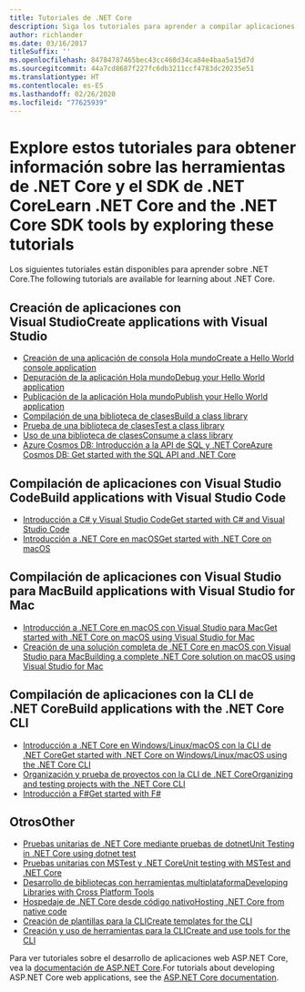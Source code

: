 ```yaml
---
title: Tutoriales de .NET Core
description: Siga los tutoriales para aprender a compilar aplicaciones y bibliotecas de .NET Core en Mac, Linux y Windows.
author: richlander
ms.date: 03/16/2017
titleSuffix: ''
ms.openlocfilehash: 84784787465bec43cc460d34ca84e4baa5a15d7d
ms.sourcegitcommit: 44a7cd8687f227fc6db3211ccf4783dc20235e51
ms.translationtype: HT
ms.contentlocale: es-ES
ms.lasthandoff: 02/26/2020
ms.locfileid: "77625939"
---
```

# <a name="learn-net-core-and-the-net-core-sdk-tools-by-exploring-these-tutorials"></a><span data-ttu-id="4b4f3-103">Explore estos tutoriales para obtener información sobre las herramientas de .NET Core y el SDK de .NET Core</span><span class="sxs-lookup"><span data-stu-id="4b4f3-103">Learn .NET Core and the .NET Core SDK tools by exploring these tutorials</span></span>

<span data-ttu-id="4b4f3-104">Los siguientes tutoriales están disponibles para aprender sobre .NET Core.</span><span class="sxs-lookup"><span data-stu-id="4b4f3-104">The following tutorials are available for learning about .NET Core.</span></span>

## <a name="create-applications-with-visual-studio"></a><span data-ttu-id="4b4f3-105">Creación de aplicaciones con Visual Studio</span><span class="sxs-lookup"><span data-stu-id="4b4f3-105">Create applications with Visual Studio</span></span>

- [<span data-ttu-id="4b4f3-106">Creación de una aplicación de consola Hola mundo</span><span class="sxs-lookup"><span data-stu-id="4b4f3-106">Create a Hello World console application</span></span>](with-visual-studio.md)
- [<span data-ttu-id="4b4f3-107">Depuración de la aplicación Hola mundo</span><span class="sxs-lookup"><span data-stu-id="4b4f3-107">Debug your Hello World application</span></span>](debugging-with-visual-studio.md)
- [<span data-ttu-id="4b4f3-108">Publicación de la aplicación Hola mundo</span><span class="sxs-lookup"><span data-stu-id="4b4f3-108">Publish your Hello World application</span></span>](publishing-with-visual-studio.md)
- [<span data-ttu-id="4b4f3-109">Compilación de una biblioteca de clases</span><span class="sxs-lookup"><span data-stu-id="4b4f3-109">Build a class library</span></span>](library-with-visual-studio.md)
- [<span data-ttu-id="4b4f3-110">Prueba de una biblioteca de clases</span><span class="sxs-lookup"><span data-stu-id="4b4f3-110">Test a class library</span></span>](testing-library-with-visual-studio.md)
- [<span data-ttu-id="4b4f3-111">Uso de una biblioteca de clases</span><span class="sxs-lookup"><span data-stu-id="4b4f3-111">Consume a class library</span></span>](consuming-library-with-visual-studio.md)
- [<span data-ttu-id="4b4f3-112">Azure Cosmos DB: Introducción a la API de SQL y .NET Core</span><span class="sxs-lookup"><span data-stu-id="4b4f3-112">Azure Cosmos DB: Get started with the SQL API and .NET Core</span></span>](/azure/cosmos-db/sql-api-dotnetcore-get-started)

## <a name="build-applications-with-visual-studio-code"></a><span data-ttu-id="4b4f3-113">Compilación de aplicaciones con Visual Studio Code</span><span class="sxs-lookup"><span data-stu-id="4b4f3-113">Build applications with Visual Studio Code</span></span>

- [<span data-ttu-id="4b4f3-114">Introducción a C# y Visual Studio Code</span><span class="sxs-lookup"><span data-stu-id="4b4f3-114">Get started with C# and Visual Studio Code</span></span>](with-visual-studio-code.md)
- [<span data-ttu-id="4b4f3-115">Introducción a .NET Core en macOS</span><span class="sxs-lookup"><span data-stu-id="4b4f3-115">Get started with .NET Core on macOS</span></span>](using-on-macos.md)

## <a name="build-applications-with-visual-studio-for-mac"></a><span data-ttu-id="4b4f3-116">Compilación de aplicaciones con Visual Studio para Mac</span><span class="sxs-lookup"><span data-stu-id="4b4f3-116">Build applications with Visual Studio for Mac</span></span>

- [<span data-ttu-id="4b4f3-117">Introducción a .NET Core en macOS con Visual Studio para Mac</span><span class="sxs-lookup"><span data-stu-id="4b4f3-117">Get started with .NET Core on macOS using Visual Studio for Mac</span></span>](using-on-mac-vs.md)
- [<span data-ttu-id="4b4f3-118">Creación de una solución completa de .NET Core en macOS con Visual Studio para Mac</span><span class="sxs-lookup"><span data-stu-id="4b4f3-118">Building a complete .NET Core solution on macOS using Visual Studio for Mac</span></span>](using-on-mac-vs-full-solution.md)

## <a name="build-applications-with-the-net-core-cli"></a><span data-ttu-id="4b4f3-119">Compilación de aplicaciones con la CLI de .NET Core</span><span class="sxs-lookup"><span data-stu-id="4b4f3-119">Build applications with the .NET Core CLI</span></span>

- [<span data-ttu-id="4b4f3-120">Introducción a .NET Core en Windows/Linux/macOS con la CLI de .NET Core</span><span class="sxs-lookup"><span data-stu-id="4b4f3-120">Get started with .NET Core on Windows/Linux/macOS using the .NET Core CLI</span></span>](cli-create-console-app.md)
- [<span data-ttu-id="4b4f3-121">Organización y prueba de proyectos con la CLI de .NET Core</span><span class="sxs-lookup"><span data-stu-id="4b4f3-121">Organizing and testing projects with the .NET Core CLI</span></span>](testing-with-cli.md)
- [<span data-ttu-id="4b4f3-122">Introducción a F#</span><span class="sxs-lookup"><span data-stu-id="4b4f3-122">Get started with F#</span></span>](../../fsharp/get-started/get-started-command-line.md)

## <a name="other"></a><span data-ttu-id="4b4f3-123">Otros</span><span class="sxs-lookup"><span data-stu-id="4b4f3-123">Other</span></span>

- [<span data-ttu-id="4b4f3-124">Pruebas unitarias de .NET Core mediante pruebas de dotnet</span><span class="sxs-lookup"><span data-stu-id="4b4f3-124">Unit Testing in .NET Core using dotnet test</span></span>](../testing/unit-testing-with-dotnet-test.md)
- [<span data-ttu-id="4b4f3-125">Pruebas unitarias con MSTest y .NET Core</span><span class="sxs-lookup"><span data-stu-id="4b4f3-125">Unit testing with MSTest and .NET Core</span></span>](../testing/unit-testing-with-mstest.md)
- [<span data-ttu-id="4b4f3-126">Desarrollo de bibliotecas con herramientas multiplataforma</span><span class="sxs-lookup"><span data-stu-id="4b4f3-126">Developing Libraries with Cross Platform Tools</span></span>](libraries.md)
- [<span data-ttu-id="4b4f3-127">Hospedaje de .NET Core desde código nativo</span><span class="sxs-lookup"><span data-stu-id="4b4f3-127">Hosting .NET Core from native code</span></span>](netcore-hosting.md)
- [<span data-ttu-id="4b4f3-128">Creación de plantillas para la CLI</span><span class="sxs-lookup"><span data-stu-id="4b4f3-128">Create templates for the CLI</span></span>](cli-templates-create-item-template.md)
- [<span data-ttu-id="4b4f3-129">Creación y uso de herramientas para la CLI</span><span class="sxs-lookup"><span data-stu-id="4b4f3-129">Create and use tools for the CLI</span></span>](../tools/global-tools-how-to-create.md)

<span data-ttu-id="4b4f3-130">Para ver tutoriales sobre el desarrollo de aplicaciones web ASP.NET Core, vea la [documentación de ASP.NET Core](/aspnet/core/).</span><span class="sxs-lookup"><span data-stu-id="4b4f3-130">For tutorials about developing ASP.NET Core web applications, see the [ASP.NET Core documentation](/aspnet/core/).</span></span>
